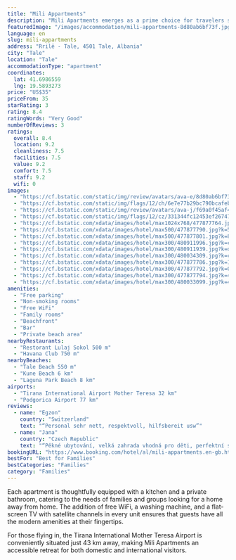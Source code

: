 ```yaml
---
title: "Mili Appartments"
description: "Mili Apartments emerges as a prime choice for travelers seeking comfort and convenience in Tale, located just a short 800-meter stroll from the serene Tale Beach."
featuredImage: "/images/accommodation/mili-appartments-8d80ab6bf73f.jpg"
language: en
slug: mili-appartments
address: "Rrilë - Tale, 4501 Tale, Albania"
city: "Tale"
location: "Tale"
accommodationType: "apartment"
coordinates:
  lat: 41.6986559
  lng: 19.5893273
price: "US$35"
priceFrom: 35
starRating: 3
rating: 8.4
ratingWords: "Very Good"
numberOfReviews: 3
ratings:
  overall: 8.4
  location: 9.2
  cleanliness: 7.5
  facilities: 7.5
  value: 9.2
  comfort: 7.5
  staff: 9.2
  wifi: 0
images:
  - "https://cf.bstatic.com/static/img/review/avatars/ava-e/8d80ab6bf73fa873e990c76bfc96a1bf23708307.png"
  - "https://cf.bstatic.com/static/img/flags/12/ch/6e7e77b29bc790bcafeb8c73cb3e002cbee41c2a.png"
  - "https://cf.bstatic.com/static/img/review/avatars/ava-j/f69a0f45af414641ac0371c1f139c49637969c6c.png"
  - "https://cf.bstatic.com/static/img/flags/12/cz/331344fc12453ef26747d18151eaa5497dc651e9.png"
  - "https://cf.bstatic.com/xdata/images/hotel/max1024x768/477877764.jpg?k=731a38c5f4bed8f5068ecd9d3795ef7aabe1134a6ec119c8e80fb95ad4ef8521&o=&hp=1"
  - "https://cf.bstatic.com/xdata/images/hotel/max500/477877790.jpg?k=53399ab06e81477a5953dd2ed15f4fc6c66fe28c7d53581404f8f9469a04598b&o=&hp=1"
  - "https://cf.bstatic.com/xdata/images/hotel/max500/477877801.jpg?k=88a70aa8d22c3f3ee3d1571f7044cd4f9a68261971eaaf99ecd481c130c21437&o=&hp=1"
  - "https://cf.bstatic.com/xdata/images/hotel/max300/480911996.jpg?k=cf09dd885ac4a0843b8290d01bf0d05f4a31a889bb378a841674b9b40080146b&o=&hp=1"
  - "https://cf.bstatic.com/xdata/images/hotel/max300/480911939.jpg?k=db6469a1fe5fe7d89259e010ebfa61a0ebd8216b4ad6010fe0fba9f72deb7ef2&o=&hp=1"
  - "https://cf.bstatic.com/xdata/images/hotel/max300/480034309.jpg?k=c929b9fc08ea4d445756213382ac34222f866458f43299fdcf5b4575ced5ea58&o=&hp=1"
  - "https://cf.bstatic.com/xdata/images/hotel/max300/477877786.jpg?k=1c8a996cd19dc869f611a0a56ff03f3457e476401c41fe4ef9914958d6bab384&o=&hp=1"
  - "https://cf.bstatic.com/xdata/images/hotel/max300/477877792.jpg?k=068b4da0e04da47e3a5f68a6f11795a2be76e21a8a63a38190b858f24250a181&o=&hp=1"
  - "https://cf.bstatic.com/xdata/images/hotel/max300/477877794.jpg?k=41d902abacd093674bf034843dcb0cf11623329e0c364ea05f4f49da7c423a3c&o=&hp=1"
  - "https://cf.bstatic.com/xdata/images/hotel/max300/480033099.jpg?k=402182dea5e1cfa54408b2caf5e2531dbdd6356b92c6a9ee7db7eaa0f31ff9b2&o=&hp=1"
amenities:
  - "Free parking"
  - "Non-smoking rooms"
  - "Free WiFi"
  - "Family rooms"
  - "Beachfront"
  - "Bar"
  - "Private beach area"
nearbyRestaurants:
  - "Restorant Lulaj Sokol 500 m"
  - "Havana Club 750 m"
nearbyBeaches:
  - "Tale Beach 550 m"
  - "Kune Beach 6 km"
  - "Laguna Park Beach 8 km"
airports:
  - "Tirana International Airport Mother Teresa 32 km"
  - "Podgorica Airport 77 km"
reviews:
  - name: "Egzon"
    country: "Switzerland"
    text: "“Personal sehr nett, respektvoll, hilfsbereit usw”"
  - name: "Jana"
    country: "Czech Republic"
    text: "“Pěkné ubytování, velká zahrada vhodná pro děti, perfektní soukromí. Velmi příjemný a ochotný majitel. Úžasná písčitá udržovaná pláž, možnost zapůjčení šlapadel. Na pláži několik restaurací s možností stravování. Vše naprosto perfektní!”"
bookingURL: "https://www.booking.com/hotel/al/mili-appartments.en-gb.html?aid=8035640"
bestFor: "Best for Families"
bestCategories: "Families"
category: "Families"
---
```


Each apartment is thoughtfully equipped with a kitchen and a private bathroom, catering to the needs of families and groups looking for a home away from home. The addition of free WiFi, a washing machine, and a flat-screen TV with satellite channels in every unit ensures that guests have all the modern amenities at their fingertips.

For those flying in, the Tirana International Mother Teresa Airport is conveniently situated just 43 km away, making Mili Apartments an accessible retreat for both domestic and international visitors.